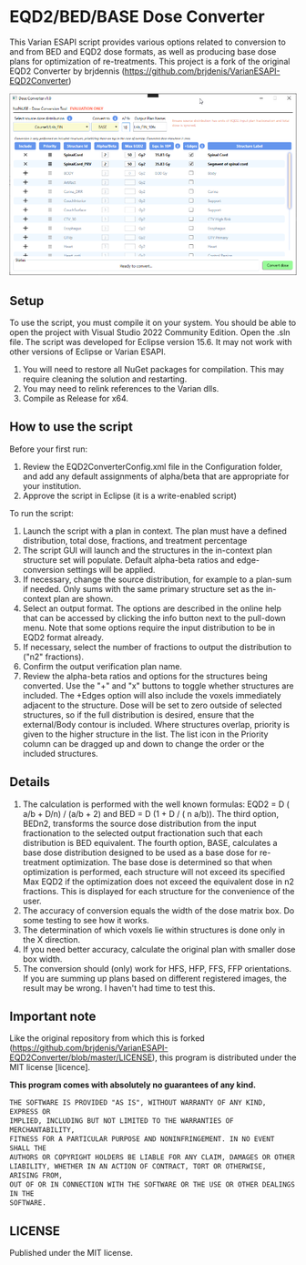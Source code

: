# EQD2/BED/BASE Dose Converter
This Varian ESAPI script provides various options related to conversion to and from BED and EQD2 dose formats, as well as producing base dose plans for optimization of re-treatments. This project is a fork of the original EQD2 Converter by brjdennis (https://github.com/brjdenis/VarianESAPI-EQD2Converter)

![image](Docs/DoseConverter_BASE.png)

## Setup

To use the script, you must compile it on your system. You should be able to open the project with Visual Studio 2022 Community Edition. Open the .sln file. 
The script was developed for Eclipse version 15.6. It may not work with other versions of Eclipse or Varian ESAPI.

1. You will need to restore all NuGet packages for compilation. This may require cleaning the solution and restarting.
2. You may need to relink references to the Varian dlls.
3. Compile as Release for x64.

## How to use the script

Before your first run:

1. Review the EQD2ConverterConfig.xml file in the Configuration folder, and add any default assignments of alpha/beta that are appropriate for your institution.
2. Approve the script in Eclipse (it is a write-enabled script)

To run the script:

1. Launch the script with a plan in context. The plan must have a defined distribution, total dose, fractions, and treatment percentage
2. The script GUI will launch and the structures in the in-context plan structure set will populate. Default alpha-beta ratios and edge-conversion settings will be applied.
3. If necessary, change the source distribution, for example to a plan-sum if needed. Only sums with the same primary structure set as the in-context plan are shown.
4. Select an output format. The options are described in the online help that can be accessed by clicking the info button next to the pull-down menu. Note that some options require the input distribution to be in EQD2 format already.
5. If necessary, select the number of fractions to output the distribution to ("n2" fractions).
6. Confirm the output verification plan name.
7. Review the alpha-beta ratios and options for the structures being converted. Use the "+" and "x" buttons to toggle whether structures are included. The +Edges option will also include the voxels immediately adjacent to the structure. Dose will be set to zero outside of selected structures, so if the full distribution is desired, ensure that the external/Body contour is included. Where structures overlap, priority is given to the higher structure in the list. The list icon in the Priority column can be dragged up and down to change the order or the included structures.

## Details

1. The calculation is performed with the well known formulas: EQD2 = D ( a/b + D/n) / (a/b + 2) and BED = D (1 + D / ( n a/b)). The third option, BEDn2, transforms the source dose distribution from the input fractionation to the selected output fractionation such that each distribution is BED equivalent. The fourth option, BASE, calculates a base dose distribution designed to be used as a base dose for re-treatment optimization. The base dose is determined so that when optimization is performed, each structure will not exceed its specified Max EQD2 if the optimization does not exceed the equivalent dose in n2 fractions. This is displayed for each structure for the convenience of the user.
3. The accuracy of conversion equals the width of the dose matrix box. Do some testing to see how it works.
4. The determination of which voxels lie within structures is done only in the X direction.
5. If you need better accuracy, calculate the original plan with smaller dose box width.
6. The conversion should (only) work for HFS, HFP, FFS, FFP orientations. If you are summing up plans based on different registered images, the result may be wrong. I haven't had time to test this.

## Important note

Like the original repository from which this is forked (https://github.com/brjdenis/VarianESAPI-EQD2Converter/blob/master/LICENSE), this program is distributed under the MIT license [licence].

**This program comes with absolutely no guarantees of any kind.**

```
THE SOFTWARE IS PROVIDED "AS IS", WITHOUT WARRANTY OF ANY KIND, EXPRESS OR
IMPLIED, INCLUDING BUT NOT LIMITED TO THE WARRANTIES OF MERCHANTABILITY,
FITNESS FOR A PARTICULAR PURPOSE AND NONINFRINGEMENT. IN NO EVENT SHALL THE
AUTHORS OR COPYRIGHT HOLDERS BE LIABLE FOR ANY CLAIM, DAMAGES OR OTHER
LIABILITY, WHETHER IN AN ACTION OF CONTRACT, TORT OR OTHERWISE, ARISING FROM,
OUT OF OR IN CONNECTION WITH THE SOFTWARE OR THE USE OR OTHER DEALINGS IN THE
SOFTWARE.
```

## LICENSE

Published under the MIT license. 
